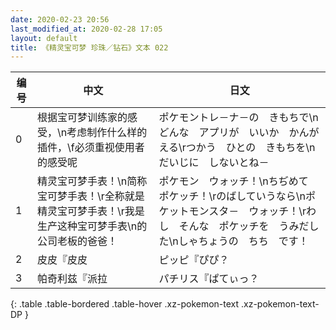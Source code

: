 ```yaml
---
date: 2020-02-23 20:56
last_modified_at: 2020-02-28 17:05
layout: default
title: 《精灵宝可梦 珍珠／钻石》文本 022
---
```

| 编号 | 中文 | 日文 |
| ---- | ---- | ---- |
| 0 | 根据宝可梦训练家的感受，\n考虑制作什么样的插件，\f必须重视使用者的感受呢 | ポケモントレ－ナ－の　きもちで\nどんな　アプリが　いいか　かんがえる\rつかう　ひとの　きもちを\nだいじに　しないとね－ |
| 1 | 精灵宝可梦手表！\n简称宝可梦手表！\r全称就是精灵宝可梦手表！\r我是生产这种宝可梦手表\n的公司老板的爸爸！ | ポケモン　ウォッチ！\nちぢめて　ポケッチ！\rのばしていうなら\nポケットモンスタ－　ウォッチ！\rわし　そんな　ポケッチを　うみだした\nしゃちょうの　ちち　です！ |
| 2 | 皮皮『皮皮 | ピッピ『ぴぴ？ |
| 3 | 帕奇利兹『派拉 | パチリス『ぱてぃっ？ |
{: .table .table-bordered .table-hover .xz-pokemon-text .xz-pokemon-text-DP }